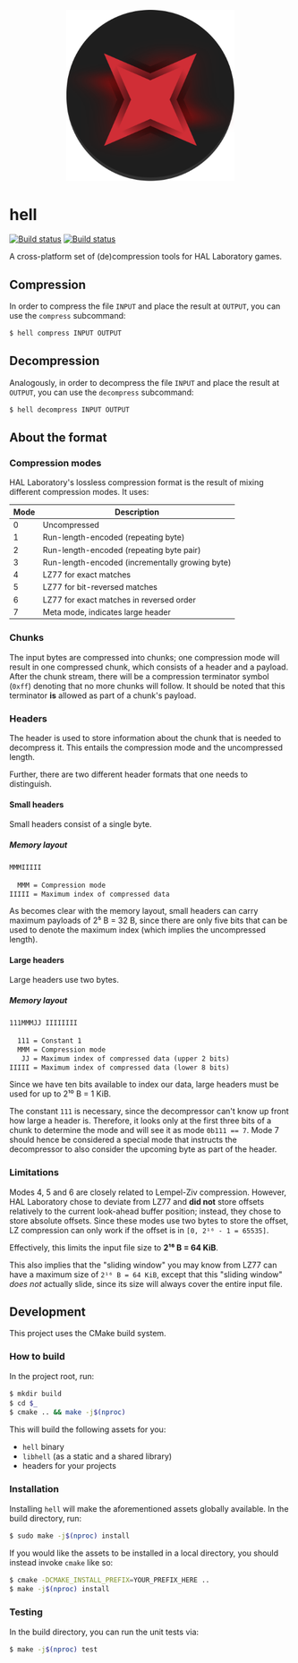 <p align="center">
	<img width="300" src="https://raw.githubusercontent.com/kdex/hell/master/hell.svg?sanitize=true">
</p>

# hell
[![Build status](https://github.com/kdex/hell/workflows/build/badge.svg)](https://github.com/kdex/hell/actions)
[![Build status](https://ci.appveyor.com/api/projects/status/l09ktnael2mpgp53/branch/master?svg=true)](https://ci.appveyor.com/project/kdex/hell/branch/master)

A cross-platform set of (de)compression tools for HAL Laboratory games.
## Compression
In order to compress the file `INPUT` and place the result at `OUTPUT`, you can use the `compress` subcommand:
```bash
$ hell compress INPUT OUTPUT
```
## Decompression
Analogously, in order to decompress the file `INPUT` and place the result at `OUTPUT`, you can use the `decompress` subcommand:
```bash
$ hell decompress INPUT OUTPUT
```
## About the format
### Compression modes
HAL Laboratory's lossless compression format is the result of mixing different compression modes. It uses:

 Mode  | Description
-------|-------------
   0   | Uncompressed
   1   | Run-length-encoded (repeating byte)
   2   | Run-length-encoded (repeating byte pair)
   3   | Run-length-encoded (incrementally growing byte)
   4   | LZ77 for exact matches
   5   | LZ77 for bit-reversed matches
   6   | LZ77 for exact matches in reversed order
   7   | Meta mode, indicates large header
### Chunks
The input bytes are compressed into chunks; one compression mode will result in one compressed chunk, which consists of a header and a payload. After the chunk stream, there will be a compression terminator symbol (`0xff`) denoting that no more chunks will follow. It should be noted that this terminator **is** allowed as part of a chunk's payload.
### Headers
The header is used to store information about the chunk that is needed to decompress it. This entails the compression mode and the uncompressed length.

Further, there are two different header formats that one needs to distinguish.
#### Small headers
Small headers consist of a single byte.
##### Memory layout
```
MMMIIIII

  MMM = Compression mode
IIIII = Maximum index of compressed data
```
As becomes clear with the memory layout, small headers can carry maximum payloads of 2⁵ B = 32 B, since there are only five bits that can be used to denote the maximum index (which implies the uncompressed length).
#### Large headers
Large headers use two bytes.
##### Memory layout
```
111MMMJJ IIIIIIII

  111 = Constant 1
  MMM = Compression mode
   JJ = Maximum index of compressed data (upper 2 bits)
IIIII = Maximum index of compressed data (lower 8 bits)
```
Since we have ten bits available to index our data, large headers must be used for up to 2¹⁰ B = 1 KiB.

The constant `111` is necessary, since the decompressor can't know up front how large a header is. Therefore, it looks only at the first three bits of a chunk to determine the mode and will see it as mode `0b111 == 7`. Mode 7 should hence be considered a special mode that instructs the decompressor to also consider the upcoming byte as part of the header.
### Limitations
Modes 4, 5 and 6 are closely related to Lempel-Ziv compression. However, HAL Laboratory chose to deviate from LZ77 and **did not** store offsets relatively to the current look-ahead buffer position; instead, they chose to store absolute offsets. Since these modes use two bytes to store the offset, LZ compression can only work if the offset is in `[0, 2¹⁶ - 1 = 65535]`.

Effectively, this limits the input file size to **2¹⁶ B = 64 KiB**.

This also implies that the "sliding window" you may know from LZ77 can have a maximum size of `2¹⁶ B = 64 KiB`, except that this "sliding window" *does not* actually slide, since its size will always cover the entire input file.
## Development
This project uses the CMake build system.
### How to build
In the project root, run:
```bash
$ mkdir build
$ cd $_
$ cmake .. && make -j$(nproc)
```
This will build the following assets for you:
- `hell` binary
- `libhell` (as a static and a shared library)
- headers for your projects

### Installation
Installing `hell` will make the aforementioned assets globally available. In the build directory, run:
```bash
$ sudo make -j$(nproc) install
```
If you would like the assets to be installed in a local directory, you should instead invoke `cmake` like so:
```bash
$ cmake -DCMAKE_INSTALL_PREFIX=YOUR_PREFIX_HERE ..
$ make -j$(nproc) install
```
### Testing
In the build directory, you can run the unit tests via:
```bash
$ make -j$(nproc) test
```
